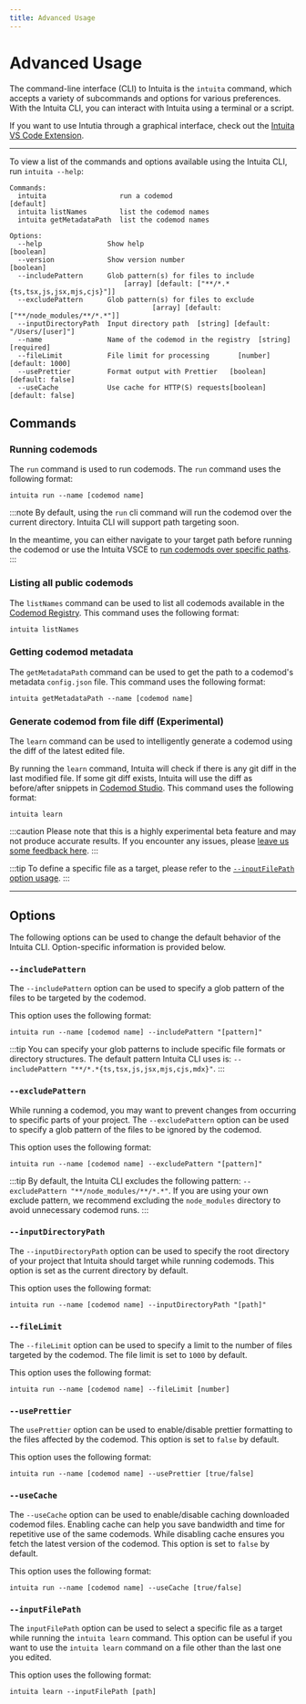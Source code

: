 ```yaml
---
title: Advanced Usage
---
```


# Advanced Usage

The command-line interface (CLI) to Intuita is the `intuita` command, which accepts a variety of subcommands and options for various preferences. With the Intuita CLI, you can interact with Intuita using a terminal or a script.

If you want to use Intutia through a graphical interface, check out the [Intuita VS Code Extension](/docs/vs-code-extension/quickstart).


---

To view a list of the commands and options available using the Intuita CLI, run `intuita --help`:

```
Commands:
  intuita                  run a codemod                               [default]
  intuita listNames        list the codemod names
  intuita getMetadataPath  list the codemod names

Options:
  --help                Show help                                      [boolean]
  --version             Show version number                            [boolean]
  --includePattern      Glob pattern(s) for files to include
                            [array] [default: ["**/*.*{ts,tsx,js,jsx,mjs,cjs}"]]
  --excludePattern      Glob pattern(s) for files to exclude
                                   [array] [default: ["**/node_modules/**/*.*"]]
  --inputDirectoryPath  Input directory path  [string] [default: "/Users/[user]"]
  --name                Name of the codemod in the registry  [string] [required]
  --fileLimit           File limit for processing       [number] [default: 1000]
  --usePrettier         Format output with Prettier   [boolean] [default: false]
  --useCache            Use cache for HTTP(S) requests[boolean] [default: false]
  ```

## Commands

### Running codemods
 The `run` command is used to run codemods. The `run` command uses the following format: 
```
intuita run --name [codemod name]
```

:::note
By default, using the `run` cli command will run the codemod over the current directory. Intuita CLI will support path targeting soon.

In the meantime, you can either navigate to your target path before running the codemod or use the Intuita VSCE to [run codemods over specific paths](/docs/vs-code-extension/running-codemods#choosing-the-codemod-path-optional).
:::

### Listing all public codemods
The `listNames` command can be used to list all codemods available in the [Codemod Registry](https://github.com/intuita-inc/codemod-registry). This command uses the following format: 
```
intuita listNames
```

### Getting codemod metadata
The `getMetadataPath` command can be used to get the path to a codemod's metadata `config.json` file. This command uses the following format:
```
intuita getMetadataPath --name [codemod name]
```

### Generate codemod from file diff (Experimental)

The `learn` command can be used to intelligently generate a codemod using the diff of the latest edited file.

By running the `learn` command, Intuita will check if there is any git diff in the last modified file. If some git diff exists, Intuita will use the diff as before/after snippets in [Codemod Studio](https://codemod.studio). This command uses the following format:

```
intuita learn
```

:::caution
Please note that this is a highly experimental beta feature and may not produce accurate results. If you encounter any issues, please [leave us some feedback here](https://feedback.intuita.io/feature-requests-and-bugs).
:::

:::tip
To define a specific file as a target, please refer to the [`--inputFilePath` option usage](#--inputfilepath).
:::

---

## Options

The following options can be used to change the default behavior of the Intuita CLI. Option-specific information is provided below.


### `--includePattern`
The `--includePattern` option can be used to specify a glob pattern of the files to be targeted by the codemod.

This option uses the following format:
```
intuita run --name [codemod name] --includePattern "[pattern]"
```
:::tip
You can specify your glob patterns to include specific file formats or directory structures. The default pattern Intuita CLI uses is: `--includePattern "**/*.*{ts,tsx,js,jsx,mjs,cjs,mdx}"`.
:::


### `--excludePattern`
While running a codemod, you may want to prevent changes from occurring to specific parts of your project. The `--excludePattern` option can be used to specify a glob pattern of the files to be ignored by the codemod.

This option uses the following format:
```
intuita run --name [codemod name] --excludePattern "[pattern]"
```
:::tip
By default, the Intuita CLI excludes the following pattern: `--excludePattern "**/node_modules/**/*.*"`. If you are using your own exclude pattern, we recommend excluding the `node_modules` directory to avoid unnecessary codemod runs.
:::

### `--inputDirectoryPath`
The `--inputDirectoryPath` option can be used to specify the root directory of your project that Intuita should target while running codemods. This option is set as the current directory by default.

This option uses the following format:
```
intuita run --name [codemod name] --inputDirectoryPath "[path]"
```

### `--fileLimit`
The `--fileLimit` option can be used to specify a limit to the number of files targeted by the codemod. The file limit is set to `1000` by default.

This option uses the following format:
```
intuita run --name [codemod name] --fileLimit [number]
```

### `--usePrettier`
The `usePrettier` option can be used to enable/disable prettier formatting to the files affected by the codemod. This option is set to `false` by default.

This option uses the following format:
```
intuita run --name [codemod name] --usePrettier [true/false]
```

### `--useCache`
The `--useCache` option can be used to enable/disable caching downloaded codemod files. Enabling cache can help you save bandwidth and time for repetitive use of the same codemods. While disabling cache ensures you fetch the latest version of the codemod. This option is set to `false` by default.

This option uses the following format:
```
intuita run --name [codemod name] --useCache [true/false]
```

### `--inputFilePath`
The `inputFilePath` option can be used to select a specific file as a target while running the `intuita learn` command. This option can be useful if you want to use the `intuita learn` command on a file other than the last one you edited.

This option uses the following format:
```
intuita learn --inputFilePath [path]
```